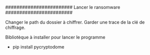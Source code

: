 ######################## Lancer le ransomware ######################## 

Changer le path du dossier à chiffrer.
Garder une trace de la clé de chiffrage.

Bibliotèque à installer pour lancer le programme

- pip install pycryptodome